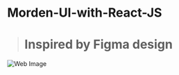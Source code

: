 # Morden-UI-with-React-JS

> # **Inspired by Figma design**

![Web Image](https://github.com/rohan209547mourya/Morden-UI-with-React-JS/blob/main/src/assets/HooBank.png?raw=true)
